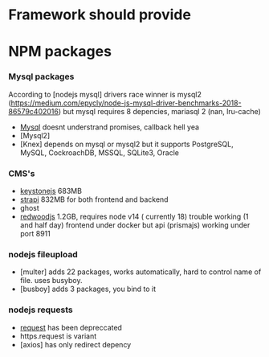 # Framework should provide

# NPM packages 
### Mysql packages
According to [nodejs mysql] drivers race winner is mysql2 (https://medium.com/epycly/node-js-mysql-driver-benchmarks-2018-86579c402016)
but mysql requires 8 depencies, mariasql 2 (nan, lru-cache) 
* [Mysql](https://www.npmjs.com/package/mysql)  doesnt understrand promises, callback hell yea
* [Mysql2]
* [Knex] depends on mysql or mysql2 but it supports PostgreSQL, MySQL, CockroachDB, MSSQL, SQLite3, Oracle

### CMS's
* [keystonejs](keystonejs.com) 683MB
* [strapi](strapi) 832MB for both frontend and backend
* ghost
* [redwoodjs](https://redwoodjs.com/docs/introduction) 1.2GB, requires node v14 ( currently 18) trouble working (1 and half day) frontend under docker but api (prismajs) working under port 8911


### nodejs fileupload
* [multer] adds 22 packages, works automatically, hard to control name of file.  uses busyboy. 
* [busboy] adds 3 packages, you bind to it


### nodejs requests
* [request](https://www.npmjs.com/package/request) has been depreccated
* https.request is variant
* [axios] has only redirect depency
